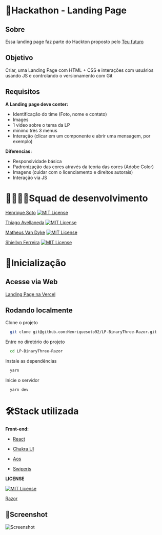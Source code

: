 # 🎯**Hackathon - Landing Page**

## Sobre

Essa landing page faz parte do Hackton proposto pelo
[Teu futuro](https://teufuturo.io/)

## Objetivo

Criar, uma Landing Page com HTML + CSS e interações com usuários
usando JS e controlando o versionamento com Git

## Requisitos

**A Landing page deve conter:**

- Identificação do time (Foto, nome e contato)
- Images
- 1 video sobre o tema da LP
- minimo três 3 menus
- Interação (clicar em um componente e abrir uma mensagem, por exemplo)

**Diferencias:**

- Responsividade básica
- Padronização das cores através da teoria das cores (Adobe Color)
- Imagens (cuidar com o licenciamento e direitos autorais)
- Interação via JS

# 👨‍💻👩‍💻**Squad de desenvolvimento**

[Henrique Soto](https://github.com/Henriquesoto92)
[![MIT License](https://img.shields.io/github/followers/Henriquesoto92?style=social)](https://github.com/Henriquesoto92)

[Thiago Avellaneda](https://github.com/thiagojat)
[![MIT License](https://img.shields.io/github/followers/thiagojat?style=social)](https://github.com/thiagojat)

[Matheus Van Dyke](https://github.com/matheus-vandyke)
[![MIT License](https://img.shields.io/github/followers/matheus-vandyke?style=social)](https://github.com/matheus-vandyke)

[Shiellyn Ferreira](https://github.com/ShiellynFerr)
[![MIT License](https://img.shields.io/github/followers/ShiellynFerr?style=social)](https://github.com/ShiellynFerr)

# 🚀**Inicialização**

## Acesse via Web

[Landing Page na Vercel](https://lp-binary-three-razor.vercel.app/)

## Rodando localmente

Clone o projeto

```bash
  git clone git@github.com:Henriquesoto92/LP-BinaryThree-Razor.git
```

Entre no diretório do projeto

```bash
  cd LP-BinaryThree-Razor
```

Instale as dependências

```bash
  yarn
```

Inicie o servidor

```bash
  yarn dev
```

# 🛠**Stack utilizada**

**Front-end:**

- [React](https://pt-br.reactjs.org/)

- [Chakra UI](https://chakra-ui.com/)

- [Aos](https://michalsnik.github.io/aos/)

- [Swiperjs](https://swiperjs.com/)

**LICENSE**

[![MIT License](https://img.shields.io/badge/License-MIT-green.svg)](https://choosealicense.com/licenses/mit/)

[Razor](https://razor.com.br/)

## 📸Screenshot

![Screenshot](https://user-images.githubusercontent.com/96528794/190929612-5cad4bd7-295f-4bf9-9017-96a531cb8c32.png)
